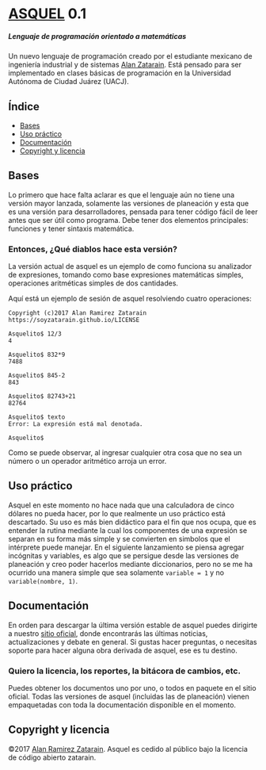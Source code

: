 # [ASQUEL](https://asquelito.tumblr.com/) 0.1
##### Lenguaje de programación orientado a matemáticas

Un nuevo lenguaje de programación creado por el estudiante mexicano de ingeniería industrial y de sistemas [Alan Zatarain](http://zatarain.co.nf/). Está pensado para ser implementado en clases básicas de programación en la Universidad Autónoma de Ciudad Juárez (UACJ). 

## Índice

- [Bases](#bases)
- [Uso práctico](#uso-practico)
- [Documentación](#documentacion)
- [Copyright y licencia](#copyright-y-licencia)

## Bases

Lo primero que hace falta aclarar es que el lenguaje aún no tiene una versión mayor lanzada, solamente las versiones de planeación y esta que es una versión para desarrolladores, pensada para tener código fácil de leer antes que ser útil como programa.
Debe tener dos elementos principales: funciones y tener sintaxis matemática.

### Entonces, ¿Qué diablos hace esta versión?

La versión actual de asquel es un ejemplo de como funciona su analizador de expresiones, tomando como base expresiones matemáticas simples, operaciones aritméticas simples de dos cantidades.

Aquí está un ejemplo de sesión de asquel resolviendo cuatro operaciones:
```
Copyright (c)2017 Alan Ramirez Zatarain
https://soyzatarain.github.io/LICENSE

Asquelito$ 12/3
4

Asquelito$ 832*9
7488

Asquelito$ 845-2
843

Asquelito$ 82743+21
82764

Asquelito$ texto
Error: La expresión está mal denotada.

Asquelito$ 

```
Como se puede observar, al ingresar cualquier otra cosa que no sea un número o un operador aritmético arroja un error.


## Uso práctico

Asquel en este momento no hace nada que una calculadora de cinco dólares no pueda hacer, por lo que realmente un uso práctico está descartado. Su uso es más bien didáctico para el fin que nos ocupa, que es entender la rutina mediante la cual los componentes de una expresión se separan en su forma más simple y se convierten en simbolos que el intérprete puede manejar.
En el siguiente lanzamiento se piensa agregar incógnitas y variables, es algo que se persigue desde las versiones de planeación y creo poder hacerlos mediante diccionarios, pero no se me ha ocurrido una manera simple que sea solamente `variable = 1` y no `variable(nombre, 1)`.


## Documentación

En orden para descargar la última versión estable de asquel puedes dirigirte a nuestro [sitio oficial](https://asquelito.tumblr.com/), donde encontrarás las últimas noticias, actualizaciones y debate en general. Si gustas hacer preguntas, o necesitas soporte para hacer alguna obra derivada de asquel, ese es tu destino.

### Quiero la licencia, los reportes, la bitácora de cambios, etc.

Puedes obtener los documentos uno por uno, o todos en paquete en el sitio oficial. Todas las versiones de asquel (incluidas las de planeación) vienen empaquetadas con toda la documentación disponible en el momento.

## Copyright y licencia

©2017 [Alan Ramirez Zatarain](http://zatarain.co.nf). Asquel es cedido al público bajo la licencia de código abierto zatarain.

